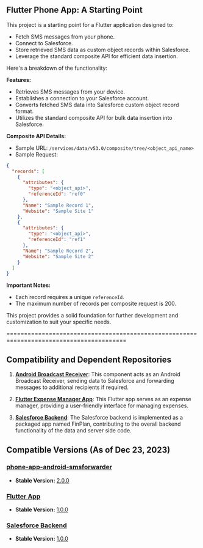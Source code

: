 ## Flutter Phone App: A Starting Point

This project is a starting point for a Flutter application designed to:

* Fetch SMS messages from your phone.
* Connect to Salesforce.
* Store retrieved SMS data as custom object records within Salesforce.
* Leverage the standard composite API for efficient data insertion.

Here's a breakdown of the functionality:

**Features:**

* Retrieves SMS messages from your device.
* Establishes a connection to your Salesforce account.
* Converts fetched SMS data into Salesforce custom object record format.
* Utilizes the standard composite API for bulk data insertion into Salesforce.

**Composite API Details:**

* Sample URL: `/services/data/v53.0/composite/tree/<object_api_name>`
* Sample Request:

```json
{
  "records": [
    {
      "attributes": {
        "type": "<object_api>",
        "referenceId": "ref0"
      },
      "Name": "Sample Record 1",
      "Website": "Sample Site 1"
    },
    {
      "attributes": {
        "type": "<object_api>",
        "referenceId": "ref1"
      },
      "Name": "Sample Record 2",
      "Website": "Sample Site 2"
    }
  ]
}
```

**Important Notes:**

* Each record requires a unique `referenceId`.
* The maximum number of records per composite request is 200.

This project provides a solid foundation for further development and customization to suit your specific needs.

========================================================================================

## Compatibility and Dependent Repositories

1. [**Android Broadcast Receiver**](https://github.com/aritram1/phone-app-android-smsforwarder): This component acts as an Android Broadcast Receiver, sending data to Salesforce and forwarding messages to additional recipients if required.

2. [**Flutter Expense Manager App**](https://github.com/aritram1/flutter-expense-manager): This Flutter app serves as an expense manager, providing a user-friendly interface for managing expenses.

3. [**Salesforce Backend**](https://github.com/aritram1/fin-plan-managed): The Salesforce backend is implemented as a packaged app named FinPlan, contributing to the overall backend functionality of the data and server side code.

## Compatible Versions (As of Dec 23, 2023)

### [phone-app-android-smsforwarder](https://github.com/aritram1/phone-app-android-smsforwarder)

- **Stable Version:** [2.0.0](https://github.com/aritram1/android-java-smsforwarder/tree/release/stable/2.0.0)

### [Flutter App](https://github.com/aritram1/flutter-expense-manager)

- **Stable Version:** [1.0.0](https://github.com/aritram1/flutter-expense-manager/tree/release/stable/1.0.0)

### [Salesforce Backend](https://github.com/aritram1/salesforce-finplan)

- **Stable Version:** [1.0.0](https://github.com/aritram1/fin-plan-managed/tree/release/stable/1.0.0)
